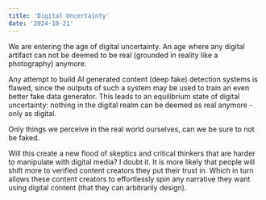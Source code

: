 ```yaml
---
title: 'Digital Uncertainty'
date: '2024-10-21'
---
```


We are entering the age of digital uncertainty. An age where any digital artifact can not be deemed to be real (grounded in reality like a photography) anymore.

Any attempt to build AI generated content (deep fake) detection systems is flawed, since the outputs of such a system may be used to train an even better fake data generator. This leads to an equilibrium state of digital uncertainty: nothing in the digital realm can be deemed as real anymore - only as digital.

Only things we perceive in the real world ourselves, can we be sure to not be faked.

Will this create a new flood of skeptics and critical thinkers that are harder to manipulate with digital media? I doubt it. It is more likely that people will shift more to verified content creators they put their trust in. Which in turn allows these content creators to effortlessly spin any narrative they want using digital content (that they can arbitrarily design).
